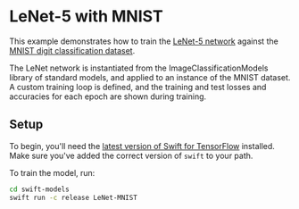 # LeNet-5 with MNIST

This example demonstrates how to train the [LeNet-5 network]( http://yann.lecun.com/exdb/publis/pdf/lecun-01a.pdf) against the [MNIST digit classification dataset](http://yann.lecun.com/exdb/mnist/).

The LeNet network is instantiated from the ImageClassificationModels library of standard models, and applied to an instance of the MNIST dataset. A custom training loop is defined, and the training and test losses and accuracies for each epoch are shown during training.


## Setup

To begin, you'll need the [latest version of Swift for
TensorFlow](https://github.com/tensorflow/swift/blob/main/Installation.md)
installed. Make sure you've added the correct version of `swift` to your path.

To train the model, run:

```sh
cd swift-models
swift run -c release LeNet-MNIST
```
